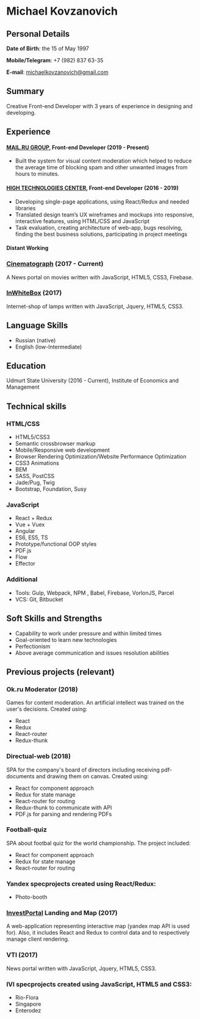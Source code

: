 # Michael Kovzanovich

## Personal Details
**Date of Birth**: the 15 of May 1997

**Mobile/Telegram**: +7 (982) 837 63-35

**E-mail**: michaelkovzanovich@gmail.com

## Summary
Creative Front-end Developer with 3 years of experience in designing and developing. 

## Experience 

#### [MAIL.RU GROUP](https://corp.mail.ru/ru/), Front-end Developer (2019 - Present)
* Built the system for visual content moderation which helped to reduce the average time of blocking spam and other unwanted images from hours to minutes. 

#### [HIGH TECHNOLOGIES CENTER](https://htc-cs.ru), Front-end Developer (2016 - 2019)

* Developing single-page applications, using React/Redux and needed libraries 
* Translated design team’s UX wireframes and mockups into responsive, interactive features, using HTML/CSS and JavaScript 
* Task evaluation, creating architecture of web-app, bugs resolving, finding the best business solutions, participating in project meetings

#### Distant Working

### [Cinematograph](https://cinematograph.media/) (2017 - Current)
A News portal on movies written with JavaScript, HTML5, CSS3, Firebase.

### [InWhiteBox](http://inwbox.ru/) (2017)
Internet-shop of lamps written with JavaScript, Jquery, HTML5, CSS3.

## Language Skills

* Russian (native)
* English (low-Intermediate)

## Education
Udmurt State University (2016 - Current), Institute of Economics and Management

## Technical skills

### HTML/CSS

* HTML5/CSS3
* Semantic crossbrowser markup
* Mobile/Responsive web development
* Browser Rendering Optimization/Website Performance Optimization
* CSS3 Animations
* BEM
* SASS, PostCSS
* Jade/Pug, Twig
* Bootstrap, Foundation, Susy

### JavaScript
* React + Redux
* Vue + Vuex
* Angular
* ES6, ES5, TS
* Prototype/functional OOP styles
* PDF.js
* Flow
* Effector

### Additional
* Tools: Gulp, Webpack, NPM , Babel, Firebase, VorlonJS, Parcel
* VCS: Git, Bitbucket 

## Soft Skills and Strengths 
* Capability to work under pressure and within limited times
* Goal-oriented to learn new technologies
* Perfectionism
* Above average communication and issues resolution abilities

## Previous projects (relevant)

### Ok.ru Moderator (2018)
Games for content moderation. An artificial intellect was trained on the user's decisions.
Created using:
* React
* Redux
* React-router
* Redux-thunk

### Directual-web (2018)
SPA for the company's board of directors including receiving pdf-documents and drawing them on canvas.
Сreated using:
* React for component approach
* Redux for state manage 
* React-router for routing
* Redux-thunk to communicate with API
* PDF.js for parsing and rendering PDFs

### Football-quiz 
SPA about footbal quiz for the world championship. The project included:
* React for component approach
* Redux for state manage 
* React-router for routing

### Yandex specprojects created using React/Redux:
* Photo-booth

### [InvestPortal](http://investudm.ru/) Landing and Map (2017)
A web-application representing interactive map (yandex map API is used for). Also, it includes React and Redux to control data and to respectively manage client rendering.

### VTI (2017)
News portal written with JavaScript, Jquery, HTML5, CSS3.

### IVI specprojects created using JavaScript, HTML5 and CSS3:
* Rio-Flora 
* Singapore
* Enterodez
